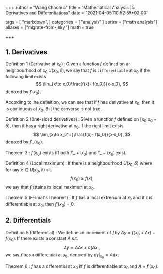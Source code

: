+++
author = "Wang Chaohua"
title = "Mathematical Analysis | 5 Derivatives and Differentiations"
date = "2021-04-05T10:52:59+02:00"

tags = [
    "markdown",
]
categories = [
    "analysis"
]
series = ["math analysis"]
aliases = ["migrate-from-jekyl"]
math = true

+++


## 1. Derivatives

Definition 1 (Derivative at $x_0$)
: Given a function $f$ defined on an neighbourhood of $x_0$ $U(x_0,\delta)$, we say that $f$ is `differentiable` at $x_0$ if the following limit exists
$$ 
\lim_{x\to x_0}\frac{f(x)- f(x_0)}{x-x_0}, 
$$
denoted by $f'(x_0)$.

According to the definition, we can see that if $f$ has derivative at $x_0$, then it is continuous at $x_0$. But the converse is not true.

Definition 2 (One-sided derivatives)
: Given a function $f$ defined on $[x_0,x_0+\delta)$, then it has a right derivative at $x_0$, if the right limit exists
$$ 
\lim_{x\to x_0^+}\frac{f(x)- f(x_0)}{x-x_0}, 
$$
denoted by $f'_{+}(x_0)$.

Theorem 3
: $f'(x_0)$ exists iff both $f'\_{+}(x_0)$ and $f'\_{-}(x_0)$ exist.


Definition 4 (Local maximum)
: If there is a neighbourhood $U(x_0,\delta)$ where for any $x\in U(x_0,\delta)$ s.t. 
$$ 
 f(x_0)\geq f(x),
$$
we say that $f$ attains its local maximum at $x_0$.

Theorem 5 (Fermat's Theorem)
: If $f$ has a local extremum at $x_0$ and if it is differentiable at $x_0$, then $f'(x_0) = 0$.

## 2. Differentials

Definition 5 (Differential)
: We define an increment of $f$ by $\Delta y = f(x_0 + \Delta x) - f(x_0)$. If there exists a constant $A$ s.t. 
$$ 
 \Delta y = A\Delta x + o(\Delta x),
$$
we say $f$ has a differential at $x_0$, denoted by $d y|_{x_0} = A\Delta x$.

Theorem 6 
: $f$ has a differential at $x_0$ iff $f$ is differentiable at $x_0$ and $A = f'(x_0)$.

